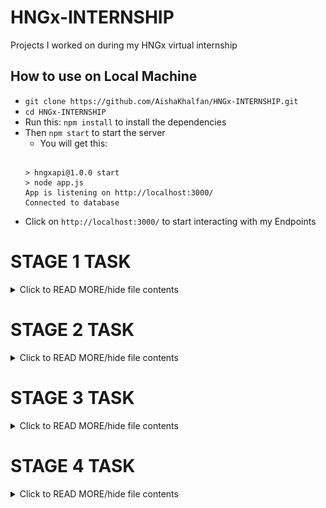 # HNGx-INTERNSHIP
Projects I worked on during my  HNGx virtual internship

## How to use on Local Machine
- ``git clone https://github.com/AishaKhalfan/HNGx-INTERNSHIP.git``
- ``cd HNGx-INTERNSHIP``
- Run this: ``npm install`` to install the dependencies
- Then ``npm start`` to start the server
	- You will get this:
	```
	
	> hngxapi@1.0.0 start
	> node app.js
	App is listening on http://localhost:3000/
	Connected to database
	```
- Click on ``http://localhost:3000/`` to start interacting with my Endpoints

# STAGE 1 TASK
<details>
<summary>Click to READ MORE/hide file contents</summary>
	- This is an ExpressJS endpoints

 Deployed it to heroku: https://hngxapi-b17a89a82aa5.herokuapp.com/api?slack_name=AishaKhalifan&track=Backend

   **How I deployed it Heroku**
   	- ``heroku login``
   	- ``heroku create your-app-name(hngxapi) --buildpack heroku/nodejs``
   	- ``git push heroku main``
   **How to run my endpoint**
	- In your terminal run ``heroku open``
	- It will connect you to: https://hngxapi-b17a89a82aa5.herokuapp.com/api
   	- or:  ``https://hngx-people.onrender.com/api/``
   	- ?slack_name=AishaKhalifan&track=Backend or any values 
</details>

# STAGE 2 TASK 
<details>
<summary>Click to READ MORE/hide file contents</summary>
**In this Task I updated my hosting to render because I had a problem accessing my MongoDB atlas on Heroku**

## ABOUT THIS
- A simple REST API capable of CRUD operations on a "person" resource, interfacing with Mongodb hosted on MongoAtlas
- My API can dynamically handle parameters, such as adding or retrieving a person by ``name`` or by ``_id``

## HOSTING
- We deployed this API on render: https://hngx-people.onrender.com/api/
## REST API ENDPOINTS
- The follwoing are my endpoints:
	- CREATE: Adding a new person.  /api
	- READ: Fetching details of a person.  => /api/user_id
	- UPDATE: Modifying details of an existing person => /api/user_id
	- DELETE: Removing a person => /api/user_id
- This API interacts with A MONGODB database hosted on mongoAtlas
- I connected the API to the mongodb atlas then added my mongodb uri adn connection string to my RENDER environment variables

# HOW TO USE MY ENDPOINTS
- Click on : ``https://hngx-people.onrender.com/`` you will get a welcome message:
 ``Welcome to my HNGx API!``
- To Get all persons in our Database use this: 

	- ``https://hngx-people.onrender.com/api/people``
- ![IMG](https://github.com/AishaKhalfan/HNGx-INTERNSHIP/blob/main/images/get_all2.png)
<details>
<summary>Click to set the output/hide file contents</summary>
	[
  {
    "_id": "650367995208039d682dcc90",
    "name": "Onur"
  },
  {
    "_id": "650367a55208039d682dcc92",
    "name": "Aisha"
  },
  {
    "_id": "65036c3c3c5dcce630ed56c7",
    "name": "Khalfan muslim"
  },
  {
    "_id": "650370285a409c4874075030",
    "name": "Habib Elhajj"
  },
  {
    "_id": "65037f71db8f5891a1ab5382",
    "name": "Abbas Muslim"
  },
  {
    "_id": "6503836ee0c6614a9b979372",
    "name": "Abbasanjo"
  },
  {
    "_id": "65038376e0c6614a9b979374",
    "name": "AHJKO"
  },
  {
    "_id": "6504736b894529e3db0d1b2d",
    "name": "Atesh Achar"
  },
  {
    "_id": "6504737b894529e3db0d1b2f",
    "name": "KHALFANITO"
  },
  {
    "_id": "650473fd894529e3db0d1b32",
    "name": "MAGHANDY"
  },
  {
    "_id": "6504740a894529e3db0d1b34",
    "name": "MAGHANDY"
  },
  {
    "_id": "65047413894529e3db0d1b36",
    "name": "MAGHANDY2"
  }
]
</details>

- ![IMG](https://github.com/AishaKhalfan/HNGx-INTERNSHIP/blob/main/images/get_all.png)
- To GET a person by user_id:
	- ``https://hngx-people.onrender.com/api/person/:user_id``
	- For example:``https://hngx-people.onrender.com/api/person/650367995208039d682dcc90``
	```json{"_id":"650367995208039d682dcc90","name":"Onur"}```

- To Update(PUT) a person details:
![img](https://github.com/AishaKhalfan/HNGx-INTERNSHIP/blob/main/images/update_person.png)

- To delete a person using their user_id: 
	- ``https://hngx-people.onrender.com/api/person/:user_id``
![img](https://github.com/AishaKhalfan/HNGx-INTERNSHIP/blob/main/images/delete.png)

</details>

# STAGE 3 TASK
<details>
<summary>Click to READ MORE/hide file contents</summary>
</details>

# STAGE 4 TASK
<details>
<summary>Click to READ MORE/hide file contents</summary>
</details>
